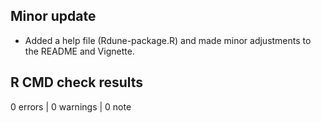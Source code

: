 ## Minor update

* Added a help file (Rdune-package.R) and made minor adjustments to the README and Vignette.

## R CMD check results

0 errors \| 0 warnings \| 0 note

